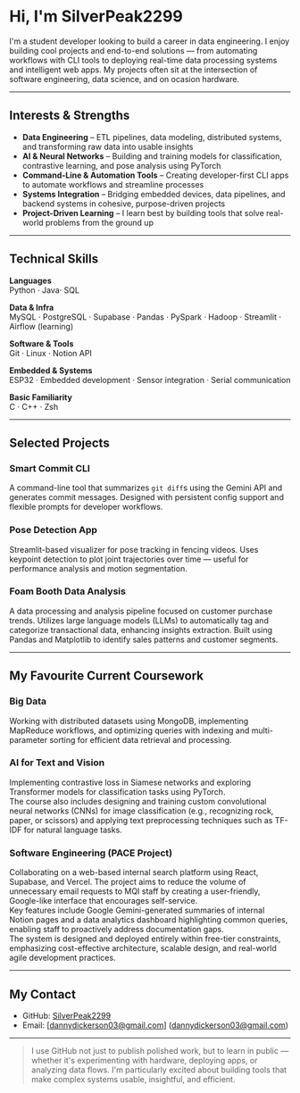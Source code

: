 # Hi, I'm SilverPeak2299

I'm a student developer looking to build a career in data engineering. I enjoy building cool projects and end-to-end solutions — from automating workflows with CLI tools to deploying real-time data processing systems and intelligent web apps. My projects often sit at the intersection of software engineering, data science, and on ocasion hardware.

---

## Interests & Strengths

- **Data Engineering** – ETL pipelines, data modeling, distributed systems, and transforming raw data into usable insights
- **AI & Neural Networks** – Building and training models for classification, contrastive learning, and pose analysis using PyTorch
- **Command-Line & Automation Tools** – Creating developer-first CLI apps to automate workflows and streamline processes
- **Systems Integration** – Bridging embedded devices, data pipelines, and backend systems in cohesive, purpose-driven projects
- **Project-Driven Learning** – I learn best by building tools that solve real-world problems from the ground up

---
## Technical Skills

**Languages**  
Python · Java· SQL

**Data & Infra**  
MySQL · PostgreSQL · Supabase · Pandas · PySpark · Hadoop · Streamlit · Airflow (learning)

**Software & Tools**  
Git · Linux · Notion API

**Embedded & Systems**  
ESP32 · Embedded development · Sensor integration · Serial communication

**Basic Familiarity**  
C · C++ · Zsh

---

## Selected Projects

### Smart Commit CLI  
A command-line tool that summarizes `git diff`s using the Gemini API and generates commit messages. Designed with persistent config support and flexible prompts for developer workflows.

### Pose Detection App  
Streamlit-based visualizer for pose tracking in fencing videos. Uses keypoint detection to plot joint trajectories over time — useful for performance analysis and motion segmentation.

### Foam Booth Data Analysis  
A data processing and analysis pipeline focused on customer purchase trends. Utilizes large language models (LLMs) to automatically tag and categorize transactional data, enhancing insights extraction. Built using Pandas and Matplotlib to identify sales patterns and customer segments.

---

## My Favourite Current Coursework

### Big Data  
Working with distributed datasets using MongoDB, implementing MapReduce workflows, and optimizing queries with indexing and multi-parameter sorting for efficient data retrieval and processing.

### AI for Text and Vision  
Implementing contrastive loss in Siamese networks and exploring Transformer models for classification tasks using PyTorch.  
The course also includes designing and training custom convolutional neural networks (CNNs) for image classification (e.g., recognizing rock, paper, or scissors) and applying text preprocessing techniques such as TF-IDF for natural language tasks.

### Software Engineering (PACE Project)  
Collaborating on a web-based internal search platform using React, Supabase, and Vercel. The project aims to reduce the volume of unnecessary email requests to MQI staff by creating a user-friendly, Google-like interface that encourages self-service.  
Key features include Google Gemini-generated summaries of internal Notion pages and a data analytics dashboard highlighting common queries, enabling staff to proactively address documentation gaps.  
The system is designed and deployed entirely within free-tier constraints, emphasizing cost-effective architecture, scalable design, and real-world agile development practices.

---

## My Contact

- GitHub: [SilverPeak2299](https://github.com/SilverPeak2299)
- Email: [dannydickerson03@gmail.com] (dannydickerson03@gmail.com)
---

> I use GitHub not just to publish polished work, but to learn in public — whether it's experimenting with hardware, deploying apps, or analyzing data flows. I'm particularly excited about building tools that make complex systems usable, insightful, and efficient.
